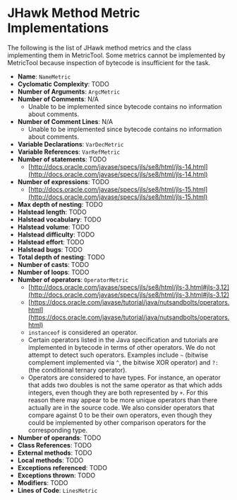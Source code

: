 # JHawk Method Metric Implementations

The following is the list of JHawk method metrics and the class implementing them in MetricTool. Some metrics cannot be implemented by MetricTool because inspection of bytecode is insufficient for the task.

* **Name**: `NameMetric`
* **Cyclomatic Complexity**: TODO
* **Number of Arguments**: `ArgcMetric`
* **Number of Comments**: N/A
  * Unable to be implemented since bytecode contains no information about comments.
* **Number of Comment Lines**: N/A
  * Unable to be implemented since bytecode contains no information about comments.
* **Variable Declarations**: `VarDecMetric`
* **Variable References**: `VarRefMetric`
* **Number of statements**: TODO
  * [http://docs.oracle.com/javase/specs/jls/se8/html/jls-14.html](http://docs.oracle.com/javase/specs/jls/se8/html/jls-14.html)
* **Number of expressions**: TODO
  * [http://docs.oracle.com/javase/specs/jls/se8/html/jls-15.html](http://docs.oracle.com/javase/specs/jls/se8/html/jls-15.html)
* **Max depth of nesting**: TODO
* **Halstead length**: TODO
* **Halstead vocabulary**: TODO
* **Halstead volume**: TODO
* **Halstead difficulty**: TODO
* **Halstead effort**: TODO
* **Halstead bugs**: TODO
* **Total depth of nesting**: TODO
* **Number of casts**: TODO
* **Number of loops**: TODO
* **Number of operators**: `OperatorMetric`
  * [http://docs.oracle.com/javase/specs/jls/se8/html/jls-3.html#jls-3.12](http://docs.oracle.com/javase/specs/jls/se8/html/jls-3.html#jls-3.12)
  * [https://docs.oracle.com/javase/tutorial/java/nutsandbolts/operators.html](https://docs.oracle.com/javase/tutorial/java/nutsandbolts/operators.html)
  * `instanceof` is considered an operator.
  * Certain operators listed in the Java specification and tutorials are implemented in bytecode in terms of other operators. We do not attempt to detect such operators. Examples include `~` (bitwise complement implemented via `^`, the bitwise XOR operator) and `?:` (the conditional ternary operator).
  * Operators are considered to have types. For instance, an operator that adds two doubles is not the same operator as that which adds integers, even though they are both represented by `+`. For this reason there may appear to be more unique operators than there actually are in the source code. We also consider operators that compare against 0 to be their own operators, even though they could be implemented by other comparison operators for the corresponding type.
* **Number of operands**: TODO
* **Class References**: TODO
* **External methods**: TODO
* **Local methods**: TODO
* **Exceptions referenced**: TODO
* **Exceptions thrown**: TODO
* **Modifiers**: TODO
* **Lines of Code**: `LinesMetric`
